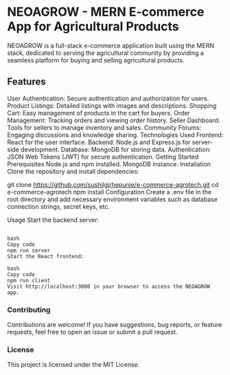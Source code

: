 # NEOAGROW - MERN E-commerce App for Agricultural Products

NEOAGROW is a full-stack e-commerce application built using the MERN stack, dedicated to serving the agricultural community by providing a seamless platform for buying and selling agricultural products.

## Features
User Authentication: Secure authentication and authorization for users.
Product Listings: Detailed listings with images and descriptions.
Shopping Cart: Easy management of products in the cart for buyers.
Order Management: Tracking orders and viewing order history.
Seller Dashboard: Tools for sellers to manage inventory and sales.
Community Forums: Engaging discussions and knowledge sharing.
Technologies Used
Frontend: React for the user interface.
Backend: Node.js and Express.js for server-side development.
Database: MongoDB for storing data.
Authentication: JSON Web Tokens (JWT) for secure authentication.
Getting Started
Prerequisites
Node.js and npm installed.
MongoDB instance.
Installation
Clone the repository and install dependencies:

git clone https://github.com/sushilgirhepunje/e-commerce-agrotech.git
cd e-commerce-agrotech
npm install
Configuration
Create a .env file in the root directory and add necessary environment variables such as database connection strings, secret keys, etc.

Usage
Start the backend server:
```

bash
Copy code
npm run server
Start the React frontend:

bash
Copy code
npm run client
Visit http://localhost:3000 in your browser to access the NEOAGROW app.
```

### Contributing
Contributions are welcome! If you have suggestions, bug reports, or feature requests, feel free to open an issue or submit a pull request.

### License
This project is licensed under the MIT License.

